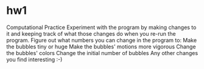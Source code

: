 # hw1
Computational Practice
Experiment with the program by making changes to it and keeping track of what those changes do when you re-run the program. Figure out what numbers you can change in the program to:
Make the bubbles tiny or huge
Make the bubbles' motions more vigorous
Change the bubbles' colors
Change the initial number of bubbles
Any other changes you find interesting :-)
